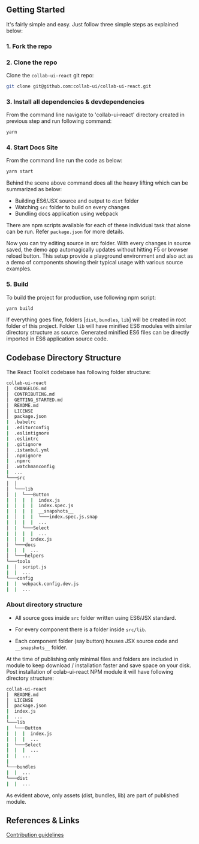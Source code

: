 ## Getting Started

It's fairly simple and easy. Just follow three simple steps as explained below:

### 1. Fork the repo

### 2. Clone the repo

Clone the `collab-ui-react` git repo:

```sh
git clone git@github.com:collab-ui/collab-ui-react.git
```

### 3. Install all dependencies & devdependencies

From the command line navigate to 'collab-ui-react' directory created in previous step
and run following command:

```sh
yarn
```

### 4. Start Docs Site

From the command line run the code
as below:

```sh
yarn start
```

Behind the scene above command does all the heavy lifting which can be summarized as below:

* Building ES6/JSX source and output to `dist` folder
* Watching `src` folder to build on every changes
* Bundling docs application using webpack

There are npm scripts available for each of these individual task that alone can be run. Refer `package.json` for more details.

Now you can try editing source in src folder. With every changes in source saved, the demo app automagically updates without hitting F5 or browser reload button.
This setup provide a playground environment and also act as a demo of components showing their typical usage with various source examples.

### 5.  Build

To build the project for production, use following npm script:

```sh
yarn build
```

If everything goes fine, folders [`dist`, `bundles`, `lib`] will be created in root folder of this project. Folder `lib` will have minified ES6 modules with similar directory structure as source.
Generated minified ES6 files can be directly imported in ES6 application source code.

## Codebase Directory Structure

The React Toolkit codebase has following folder structure:

```sh
collab-ui-react
│  CHANGELOG.md
│  CONTRIBUTING.md
│  GETTING_STARTED.md
│  README.md
│  LICENSE
│  package.json
|  .babelrc
|  .editorconfig
|  .eslintignore
|  .eslintrc
|  .gitignore
│  .istanbul.yml
│  .npmignore
|  .npmrc
│  .watchmanconfig
|  ...
└───src
│  │
│  └───lib
│  |  └───Button
|  |  |  |  index.js
|  |  |  |  index.spec.js
|  |  |  |  __snapshots__
|  │  |  |  └───index.spec.js.snap
|  |  |  |  ...
│  |  └───Select
|  |  |  |  ...
|  |  |  index.js
│  └───docs
|  |  |  ...
│  └───helpers
└───tools
|  │  script.js
|  |  ...
└───config
|  |  webpack.config.dev.js
|  |  ...
```

### About directory structure

* All source goes inside `src` folder written using ES6/JSX standard.

* For every component there is a folder inside `src/lib`.

* Each component folder (say button) houses JSX source code and `__snapshots__` folder.

At the time of publishing only minimal files and folders are included in module to keep download / installation faster and save space on your disk. Post installation of colab-ui-react NPM
module it will have following directory structure:

```sh
collab-ui-react
│  README.md
│  LICENSE
│  package.json
|  index.js
|  ...
└───lib
|  └───Button
|  |  |  index.js
|  |  |  ...
|  └───Select
|  |  |  ...
|  |  ...
|
└───bundles
|  |  ...
└───dist
|  |  ...
```

As evident above, only assets (dist, bundles, lib) are part of published module.

## References & Links

[Contribution guidelines](/CONTRIBUTING.md)
